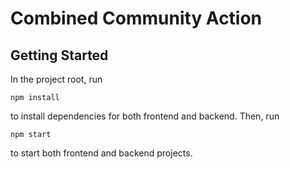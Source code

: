 # Combined Community Action

## Getting Started

In the project root, run

```shell
npm install
```

to install dependencies for both frontend and backend. Then, run

```shell
npm start
```

to start both frontend and backend projects.

